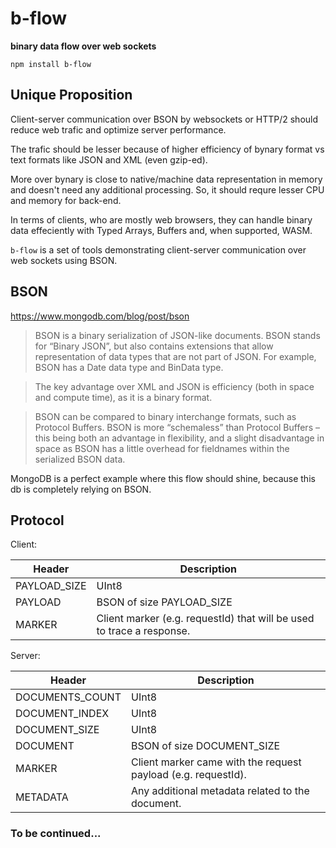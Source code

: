 # b-flow
**binary data flow over web sockets**

```
npm install b-flow
```

## Unique Proposition

Client-server communication over BSON by websockets or HTTP/2 should reduce web trafic and optimize server performance.

The trafic should be lesser because of higher efficiency of bynary format vs text formats like JSON and XML (even gzip-ed).

More over bynary is close to native/machine data representation in memory and doesn't need any additional processing. So, it should requre lesser CPU and memory for back-end.

In terms of clients, who are mostly web browsers, they can handle binary data effeciently with Typed Arrays, Buffers and, when supported, WASM.

`b-flow` is a set of tools demonstrating client-server communication over web sockets using BSON.

## BSON

https://www.mongodb.com/blog/post/bson
> BSON is a binary serialization of JSON-like documents. BSON stands for “Binary JSON”, but also contains extensions that allow representation of data types that are not part of JSON. For example, BSON has a Date data type and BinData type.


> The key advantage over XML and JSON is efficiency (both in space and compute time), as it is a binary format.

> BSON can be compared to binary interchange formats, such as Protocol Buffers. BSON is more “schemaless” than Protocol Buffers – this being both an advantage in flexibility, and a slight disadvantage in space as BSON has a little overhead for fieldnames within the serialized BSON data.

MongoDB is a perfect example where this flow should shine, because this db is completely relying on BSON.

## Protocol

Client:

| Header | Description |
| ------ | ----------- |
| PAYLOAD_SIZE | UInt8 |
| PAYLOAD | BSON of size PAYLOAD_SIZE |
| MARKER | Client marker (e.g. requestId) that will be used to trace a response. |

Server:

| Header | Description |
| ------ | ----------- |
| DOCUMENTS_COUNT | UInt8 |
| DOCUMENT_INDEX | UInt8 |
| DOCUMENT_SIZE | UInt8 |
| DOCUMENT | BSON of size DOCUMENT_SIZE |
| MARKER | Client marker came with the request payload (e.g. requestId). |
| METADATA | Any additional metadata related to the document.|

### To be continued...